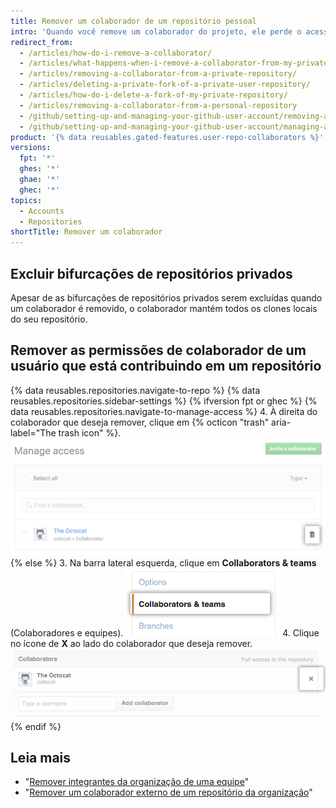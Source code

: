 ```yaml
---
title: Remover um colaborador de um repositório pessoal
intro: 'Quando você remove um colaborador do projeto, ele perde o acesso de leitura/gravação ao repositório. Se o repositório for privado e o colaborador tiver criado uma bifurcação, essa bifurcação também será excluída.'
redirect_from:
  - /articles/how-do-i-remove-a-collaborator/
  - /articles/what-happens-when-i-remove-a-collaborator-from-my-private-repository/
  - /articles/removing-a-collaborator-from-a-private-repository/
  - /articles/deleting-a-private-fork-of-a-private-user-repository/
  - /articles/how-do-i-delete-a-fork-of-my-private-repository/
  - /articles/removing-a-collaborator-from-a-personal-repository
  - /github/setting-up-and-managing-your-github-user-account/removing-a-collaborator-from-a-personal-repository
  - /github/setting-up-and-managing-your-github-user-account/managing-access-to-your-personal-repositories/removing-a-collaborator-from-a-personal-repository
product: '{% data reusables.gated-features.user-repo-collaborators %}'
versions:
  fpt: '*'
  ghes: '*'
  ghae: '*'
  ghec: '*'
topics:
  - Accounts
  - Repositories
shortTitle: Remover um colaborador
---
```


## Excluir bifurcações de repositórios privados

Apesar de as bifurcações de repositórios privados serem excluídas quando um colaborador é removido, o colaborador mantém todos os clones locais do seu repositório.

## Remover as permissões de colaborador de um usuário que está contribuindo em um repositório

{% data reusables.repositories.navigate-to-repo %}
{% data reusables.repositories.sidebar-settings %}
{% ifversion fpt or ghec %}
{% data reusables.repositories.navigate-to-manage-access %}
4. À direita do colaborador que deseja remover, clique em {% octicon "trash" aria-label="The trash icon" %}. ![Botão para remover o colaborador](/assets/images/help/repository/collaborator-remove.png)
{% else %}
3. Na barra lateral esquerda, clique em **Collaborators & teams** (Colaboradores e equipes). ![Guia Collaborators (Colaboradores)](/assets/images/help/repository/repo-settings-collaborators.png)
4. Clique no ícone de **X** ao lado do colaborador que deseja remover. ![Link de remoção](/assets/images/help/organizations/Collaborator-Remove.png)
{% endif %}

## Leia mais

- "[Remover integrantes da organização de uma equipe](/articles/removing-organization-members-from-a-team)"
- "[Remover um colaborador externo de um repositório da organização](/articles/removing-an-outside-collaborator-from-an-organization-repository)"
